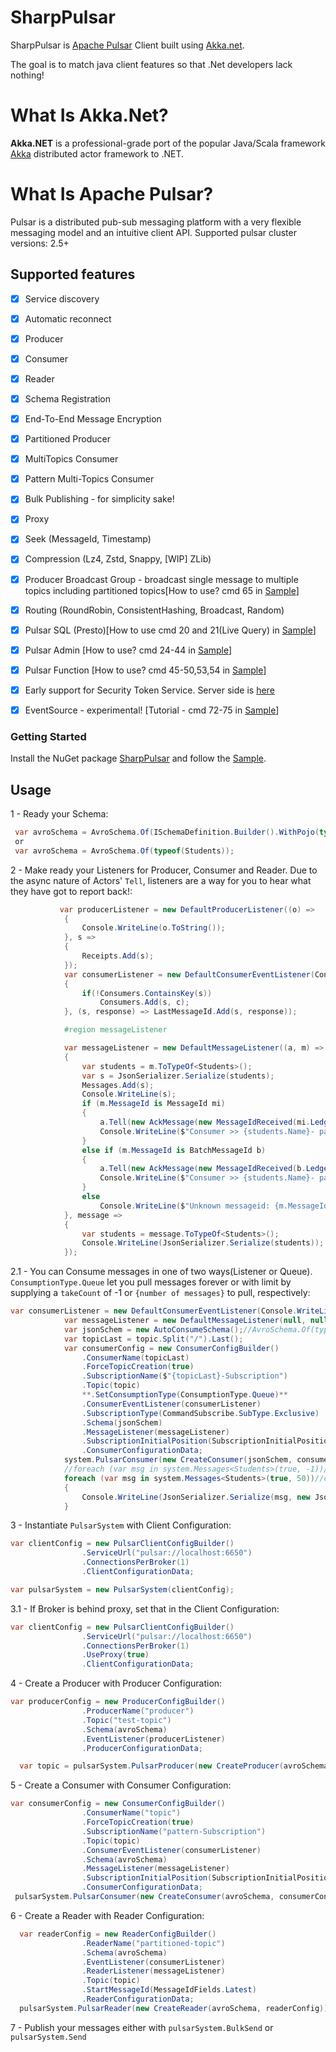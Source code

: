 # SharpPulsar
SharpPulsar is [Apache Pulsar](https://github.com/apache/pulsar) Client built using [Akka.net](https://github.com/akkadotnet/akka.net). 

The goal is to match java client features so that .Net developers lack nothing!

# What Is Akka.Net?
**Akka.NET** is a professional-grade port of the popular Java/Scala framework [Akka](http://akka.io) distributed actor framework to .NET.

# What Is Apache Pulsar?
Pulsar is a distributed pub-sub messaging platform with a very flexible messaging model and an intuitive client API.
Supported pulsar cluster versions: 2.5+

## Supported features
- [X] Service discovery
- [X] Automatic reconnect
- [X] Producer
- [X] Consumer
- [X] Reader
- [X] Schema Registration
- [X] End-To-End Message Encryption
- [X] Partitioned Producer
- [X] MultiTopics Consumer
- [x] Pattern Multi-Topics Consumer
- [x] Bulk Publishing - for simplicity sake!
- [x] Proxy
- [x] Seek (MessageId, Timestamp)
- [x] Compression (Lz4, Zstd, Snappy, [WIP] ZLib)
- [x] Producer Broadcast Group - broadcast single message to multiple topics including partitioned topics[How to use? cmd 65 in [Sample](https://github.com/eaba/SharpPulsar/blob/master/Sample/Program.cs)]
- [x] Routing (RoundRobin, ConsistentHashing, Broadcast, Random)
- [x] Pulsar SQL (Presto)[How to use cmd 20 and 21(Live Query) in [Sample](https://github.com/eaba/SharpPulsar/blob/master/Sample/Program.cs)]
- [x] Pulsar Admin [How to use? cmd 24-44 in [Sample](https://github.com/eaba/SharpPulsar/blob/master/Sample/Program.cs)]
- [x] Pulsar Function [How to use? cmd 45-50,53,54 in [Sample](https://github.com/eaba/SharpPulsar/blob/master/Sample/Program.cs)]
- [x] Early support for Security Token Service. Server side is [here](https://github.com/eaba/PulsarStsProvider)
- [x] EventSource - experimental! [Tutorial - cmd 72-75 in [Sample](https://github.com/eaba/SharpPulsar/blob/master/Sample/Program.cs)]



### Getting Started
Install the NuGet package [SharpPulsar](https://www.nuget.org/packages/SharpPulsar) and follow the [Sample](https://github.com/eaba/SharpPulsar/tree/master/Sample).

## Usage
1 - Ready your Schema:
```csharp
 var avroSchema = AvroSchema.Of(ISchemaDefinition.Builder().WithPojo(typeof(Students)).WithAlwaysAllowNull(false).Build());
 or
 var avroSchema = AvroSchema.Of(typeof(Students));
```
2 - Make ready your Listeners for Producer, Consumer and Reader. Due to the async nature of Actors' `Tell`, listeners are a way 
    for you to hear what they have got to report back!:
    
```csharp
           var producerListener = new DefaultProducerListener((o) =>
            {
                Console.WriteLine(o.ToString());
            }, s =>
            {
                Receipts.Add(s);
            });
            var consumerListener = new DefaultConsumerEventListener(Console.WriteLine, (s, c) =>
            {
                if(!Consumers.ContainsKey(s))
                    Consumers.Add(s, c);
            }, (s, response) => LastMessageId.Add(s, response));

            #region messageListener

            var messageListener = new DefaultMessageListener((a, m) =>
            {
                var students = m.ToTypeOf<Students>();
                var s = JsonSerializer.Serialize(students);
                Messages.Add(s);
                Console.WriteLine(s);
                if (m.MessageId is MessageId mi)
                {
                    a.Tell(new AckMessage(new MessageIdReceived(mi.LedgerId, mi.EntryId, -1, mi.PartitionIndex)));
                    Console.WriteLine($"Consumer >> {students.Name}- partition: {mi.PartitionIndex}");
                }
                else if (m.MessageId is BatchMessageId b)
                {
                    a.Tell(new AckMessage(new MessageIdReceived(b.LedgerId, b.EntryId, b.BatchIndex, b.PartitionIndex)));
                    Console.WriteLine($"Consumer >> {students.Name}- partition: {b.PartitionIndex}");
                }
                else
                    Console.WriteLine($"Unknown messageid: {m.MessageId.GetType().Name}");
            }, message =>
            {
                var students = message.ToTypeOf<Students>();
                Console.WriteLine(JsonSerializer.Serialize(students));
            });

```
2.1 - You can Consume messages in one of two ways(Listener or Queue). `ConsumptionType.Queue` let you pull messages forever or with limit by supplying a `takeCount` of -1 or `{number of messages}` to pull, respectively:
```csharp
var consumerListener = new DefaultConsumerEventListener(Console.WriteLine);
            var messageListener = new DefaultMessageListener(null, null);
            var jsonSchem = new AutoConsumeSchema();//AvroSchema.Of(typeof(JournalEntry));
            var topicLast = topic.Split("/").Last();
            var consumerConfig = new ConsumerConfigBuilder()
                .ConsumerName(topicLast)
                .ForceTopicCreation(true)
                .SubscriptionName($"{topicLast}-Subscription")
                .Topic(topic)
                **.SetConsumptionType(ConsumptionType.Queue)**
                .ConsumerEventListener(consumerListener)
                .SubscriptionType(CommandSubscribe.SubType.Exclusive)
                .Schema(jsonSchem)
                .MessageListener(messageListener)
                .SubscriptionInitialPosition(SubscriptionInitialPosition.Earliest)
                .ConsumerConfigurationData;
            system.PulsarConsumer(new CreateConsumer(jsonSchem, consumerConfig, ConsumerType.Single));
            //foreach (var msg in system.Messages<Students>(true, -1))//pull forever
            foreach (var msg in system.Messages<Students>(true, 50))//consume only 50 messages
            {
                Console.WriteLine(JsonSerializer.Serialize(msg, new JsonSerializerOptions{WriteIndented=true}));
            }
```
3 - Instantiate `PulsarSystem` with Client Configuration:
```csharp
var clientConfig = new PulsarClientConfigBuilder()
                .ServiceUrl("pulsar://localhost:6650")
                .ConnectionsPerBroker(1)
                .ClientConfigurationData;

var pulsarSystem = new PulsarSystem(clientConfig);
```
3.1 - If Broker is behind proxy, set that in the Client Configuration:
```csharp
var clientConfig = new PulsarClientConfigBuilder()
                .ServiceUrl("pulsar://localhost:6650")
                .ConnectionsPerBroker(1)
                .UseProxy(true)
                .ClientConfigurationData;
```

4 - Create a Producer with Producer Configuration:
```csharp
var producerConfig = new ProducerConfigBuilder()
                .ProducerName("producer")
                .Topic("test-topic")
                .Schema(avroSchema)
                .EventListener(producerListener)
                .ProducerConfigurationData;

  var topic = pulsarSystem.PulsarProducer(new CreateProducer(avroSchema, producerConfig));

```

5 - Create a Consumer with Consumer Configuration:
```csharp
var consumerConfig = new ConsumerConfigBuilder()
                .ConsumerName("topic")
                .ForceTopicCreation(true)
                .SubscriptionName("pattern-Subscription")
                .Topic(topic)
                .ConsumerEventListener(consumerListener)
                .Schema(avroSchema)
                .MessageListener(messageListener)
                .SubscriptionInitialPosition(SubscriptionInitialPosition.Latest)
                .ConsumerConfigurationData;
 pulsarSystem.PulsarConsumer(new CreateConsumer(avroSchema, consumerConfig, ConsumerType.Single));
```
6 - Create a Reader with Reader Configuration:
```csharp
  var readerConfig = new ReaderConfigBuilder()
                .ReaderName("partitioned-topic")
                .Schema(avroSchema)
                .EventListener(consumerListener)
                .ReaderListener(messageListener)
                .Topic(topic)
                .StartMessageId(MessageIdFields.Latest)
                .ReaderConfigurationData;
  pulsarSystem.PulsarReader(new CreateReader(avroSchema, readerConfig));
```
7 - Publish your messages either with `pulsarSystem.BulkSend` or `pulsarSystem.Send`
